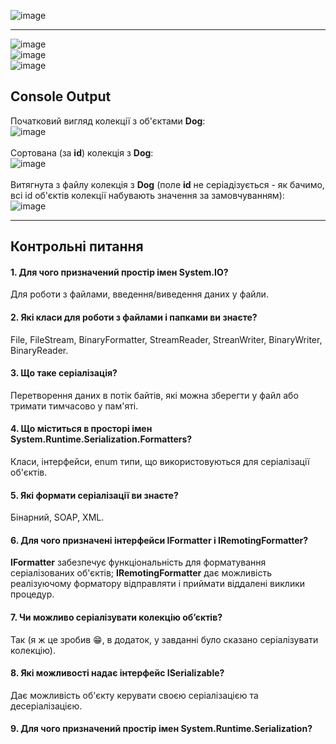 ![image](https://user-images.githubusercontent.com/55552780/115602143-45600d80-a2e7-11eb-9732-d900a3c625fe.png)  

----

![image](https://user-images.githubusercontent.com/55552780/115602373-8a843f80-a2e7-11eb-8e07-2054ab390883.png)  
![image](https://user-images.githubusercontent.com/55552780/115602437-9b34b580-a2e7-11eb-93fd-4c64507b2c8a.png)  
![image](https://user-images.githubusercontent.com/55552780/115603402-c8359800-a2e8-11eb-8c51-5a62150a237d.png)  

## Console Output
Початковий вигляд колекції з об'єктами **Dog**: <br>
![image](https://user-images.githubusercontent.com/55552780/115850269-63845580-a42e-11eb-8afa-0703f08951f5.png)  
<br>
Сортована (за **id**) колекція з **Dog**: <br>
![image](https://user-images.githubusercontent.com/55552780/115851002-253b6600-a42f-11eb-8373-6d9459f8a7bb.png)  
<br>
Витягнута з файлу колекція з **Dog** (поле **id** не серіадізується - як бачимо, всі id об'єктів колекції набувають значення за замовчуванням):  
![image](https://user-images.githubusercontent.com/55552780/115849767-e0fb9600-a42d-11eb-84ec-45f3458ba972.png)

----

## Контрольні питання  
#### 1. Для чого призначений простір імен **System.IO**?  
Для роботи з файлами, введення/виведення даних у файли.  
#### 2. Які класи для роботи з файлами і папками ви знаєте?
File, FileStream, BinaryFormatter, StreamReader, StreanWriter, BinaryWriter, BinaryReader.  
#### 3. Що таке серіалізація?  
Перетворення даних в потік байтів, які можна зберегти у файл або тримати тимчасово у пам'яті.  
#### 4. Що міститься в просторі імен **System.Runtime.Serialization.Formatters**?  
Класи, інтерфейси, enum типи, що використовуються для серіалізації об'єктів.  
#### 5. Які формати серіалізації ви знаєте?  
Бінарний, SOAP, XML.  
#### 6. Для чого призначені інтерфейси **IFormatter** і **IRemotingFormatter**?  
**IFormatter** забезпечує функціональність для форматування серіалізованих об'єктів; **IRemotingFormatter** дає можливість реалізуючому форматору відправляти і приймати віддалені виклики процедур.  
#### 7. Чи можливо серіалізувати колекцію об’єктів?  
Так (я ж це зробив 😁, в додаток, у завданні було сказано серіалізувати колекцію).
#### 8. Які можливості надає інтерфейс **ISerializable**?  
Дає можливість об'єкту керувати своєю серіалізацією та десеріалізацією.  
#### 9. Для чого призначений простір імен **System.Runtime.Serialization**?  

